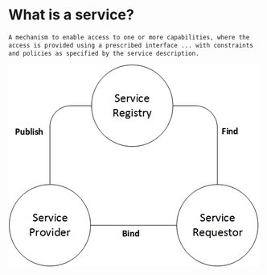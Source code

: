 # What is a service?

```
A mechanism to enable access to one or more capabilities, where the access is provided using a prescribed interface ... with constraints and policies as specified by the service description.
```

![Alt text](../figures/soa.png)